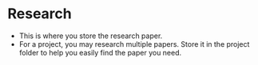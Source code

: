 # Research

- This is where you store the research paper.
- For a project, you may research multiple papers. Store it in the project folder to help you easily find the paper you need.